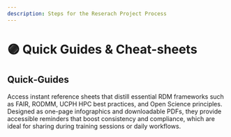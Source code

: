 ```yaml
---
description: Steps for the Reserach Project Process
---
```


# 🟣 Quick Guides & Cheat-sheets

## **Quick‑Guides**

Access instant reference sheets that distill essential RDM frameworks such as FAIR, RODMM, UCPH HPC best practices, and Open Science principles. Designed as one-page infographics and downloadable PDFs, they provide accessible reminders that boost consistency and compliance, which are ideal for sharing during training sessions or daily workflows.
